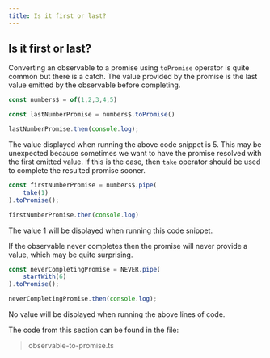 ```yaml
---
title: Is it first or last?
---
```


## Is it first or last?

Converting an observable to a promise using `toPromise` operator is quite common but there is a catch. The value provided by the promise is the last value emitted by the observable before completing. 

```typescript
const numbers$ = of(1,2,3,4,5)

const lastNumberPromise = numbers$.toPromise()

lastNumberPromise.then(console.log);
```

The value displayed when running the above code snippet is 5. This may be unexpected because sometimes we want to have the promise resolved with the first emitted value. If this is the case, then `take` operator should be used to complete the resulted promise sooner.

```typescript
const firstNumberPromise = numbers$.pipe(
    take(1)
).toPromise();

firstNumberPromise.then(console.log)
```

The value 1 will be displayed when running this code snippet.

If the observable never completes then the promise will never provide a value, which may be quite surprising.

```typescript
const neverCompletingPromise = NEVER.pipe(
    startWith(6)
).toPromise();

neverCompletingPromise.then(console.log);
```

No value will be displayed when running the above lines of code.

The code from this section can be found in the file:

> observable-to-promise.ts
